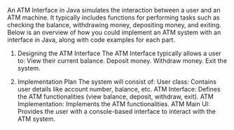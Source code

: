 An ATM Interface in Java simulates the interaction between a user and an ATM machine. It typically includes functions for performing tasks such as checking the balance, withdrawing money, depositing money, and 
exiting. Below is an overview of how you could implement an ATM system with an interface in Java, along with code examples for each part.

1. Designing the ATM Interface
The ATM Interface typically allows a user to:
View their current balance.
Deposit money.
Withdraw money.
Exit the system.

3. Implementation Plan
The system will consist of:
User class: Contains user details like account number, balance, etc.
ATM Interface: Defines the ATM functionalities (view balance, deposit, withdraw, exit).
ATM Implementation: Implements the ATM functionalities.
ATM Main UI: Provides the user with a console-based interface to interact with the ATM system.
